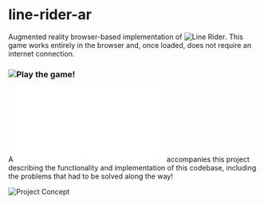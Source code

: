 # line-rider-ar
Augmented reality browser-based implementation of ![Line Rider](https://www.linerider.com/). This game works entirely in the browser and, once loaded, does not require an internet connection.

### ![Play the game!](https://avantgarda.github.io/line-rider-ar/)

A ![report](res/AR_Report.pdf) accompanies this project describing the functionality and implementation of this codebase, including the problems that had to be solved along the way!

![Project Concept](res/ProjectConcept.png)
